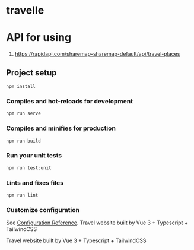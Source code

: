 # travelle

# API for using
1. https://rapidapi.com/sharemap-sharemap-default/api/travel-places

## Project setup
```
npm install
```

### Compiles and hot-reloads for development
```
npm run serve
```

### Compiles and minifies for production
```
npm run build
```

### Run your unit tests
```
npm run test:unit
```

### Lints and fixes files
```
npm run lint
```

### Customize configuration
See [Configuration Reference](https://cli.vuejs.org/config/).
Travel website built by Vue 3 + Typescript + TailwindCSS

Travel website built by Vue 3 + Typescript + TailwindCSS
